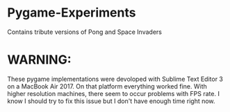 # Pygame-Experiments
Contains tribute versions of Pong and Space Invaders

# WARNING:
These pygame implementations were devoloped with Sublime Text Editor 3 on a MacBook Air 2017.
On that platform everything worked fine.
With higher resolution machines, there seem to occur problems with FPS rate. I know I should try to fix this issue but I don't have
enough time right now.
